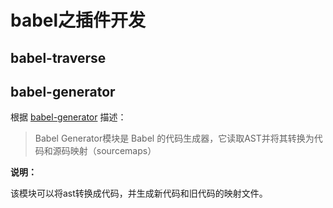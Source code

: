 # babel之插件开发

## babel-traverse



## babel-generator

根据 [babel-generator](https://github.com/jamiebuilds/babel-handbook/blob/master/translations/zh-Hans/plugin-handbook.md#babel-generator) 描述：

> Babel Generator模块是 Babel 的代码生成器，它读取AST并将其转换为代码和源码映射（sourcemaps）

**说明：**

该模块可以将ast转换成代码，并生成新代码和旧代码的映射文件。



